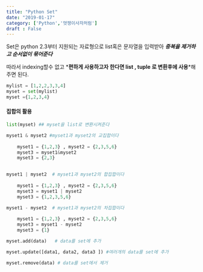 ```yaml
---
title: "Python Set"
date: "2019-01-17"
category: ['Python','멋쟁이사자처럼']
draft : False
---
```




Set은 python 2.3부터 지원되는 자료형으로
list혹은 문자열을 입력받아
*__중복을 제거하고 순서없이 묶어준다__*

따라서 indexing할수 없고
*__편하게 사용하고자 한다면 list , tuple 로 변환후에 사용__*해주면 된다.

```python
mylist = [1,2,2,3,3,4]
myset = set(mylist)
myset ={1,2,3,4}
```

#### 집합의 활용


```python
list(myset) ## myset을 list로 변환시켜준다

myset1 & myset2 #myset1과 myset2의 교집합이다
                            
    myset1 = {1,2,3} , myset2 = {2,3,5,6}
    myset3 = myset1&myset2
    myset3 = {2,3}
 

myset1 | myset2  # myset1과 myset2의 합집합이다
                              
    myset1 = {1,2,3} , myset2 = {2,3,5,6}
    myset3 = myset1 | myset2
    myset3 = {1,2,3,5,6}

myset1 - myset2  # myset1과 myset2의 차집합이다
                               
    myset1 = {1,2,3} , myset2 = {2,3,5,6}
    myset3 = myset1 - myset2
    myset3 = {1}

myset.add(data)   # data를 set에 추가

myset.update([data1, data2, data3 ]) #여러개의 data를 set에 추가

myset.remove(data) # data를 set에서 제거
```